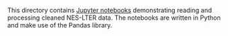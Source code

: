 This directory contains [Jupyter notebooks](http://jupyter.org/) demonstrating reading and processing cleaned NES-LTER data. The notebooks are written in Python and make use of the Pandas library.
